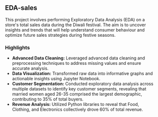 ## EDA-sales
This project involves performing Exploratory Data Analysis (EDA) on a store's total sales data during the Diwali festival. The aim is to uncover insights and trends that will help understand consumer behaviour and optimize future sales strategies during festive seasons. 

### Highlights
- **Advanced Data Cleaning:** Leveraged advanced data cleaning and preprocessing techniques to address missing values and ensure accurate analysis.
- **Data Visualization:** Transformed raw data into informative graphs and actionable insights using Jupyter Notebook.
- **Customer Segmentation:** Conducted exploratory data analysis across multiple datasets to identify key customer segments, revealing that married women aged 26-35 comprised the largest demographic, contributing to 35% of total buyers.
- **Revenue Analysis:** Utilized Python libraries to reveal that Food, Clothing, and Electronics collectively drove 60% of total revenue.
